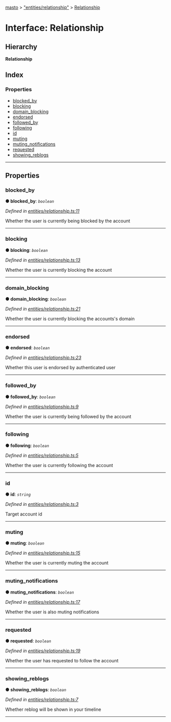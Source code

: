[masto](../README.md) > ["entities/relationship"](../modules/_entities_relationship_.md) > [Relationship](../interfaces/_entities_relationship_.relationship.md)

# Interface: Relationship

## Hierarchy

**Relationship**

## Index

### Properties

* [blocked_by](_entities_relationship_.relationship.md#blocked_by)
* [blocking](_entities_relationship_.relationship.md#blocking)
* [domain_blocking](_entities_relationship_.relationship.md#domain_blocking)
* [endorsed](_entities_relationship_.relationship.md#endorsed)
* [followed_by](_entities_relationship_.relationship.md#followed_by)
* [following](_entities_relationship_.relationship.md#following)
* [id](_entities_relationship_.relationship.md#id)
* [muting](_entities_relationship_.relationship.md#muting)
* [muting_notifications](_entities_relationship_.relationship.md#muting_notifications)
* [requested](_entities_relationship_.relationship.md#requested)
* [showing_reblogs](_entities_relationship_.relationship.md#showing_reblogs)

---

## Properties

<a id="blocked_by"></a>

###  blocked_by

**● blocked_by**: *`boolean`*

*Defined in [entities/relationship.ts:11](https://github.com/neet/masto.js/blob/84b2118/src/entities/relationship.ts#L11)*

Whether the user is currently being blocked by the account

___
<a id="blocking"></a>

###  blocking

**● blocking**: *`boolean`*

*Defined in [entities/relationship.ts:13](https://github.com/neet/masto.js/blob/84b2118/src/entities/relationship.ts#L13)*

Whether the user is currently blocking the account

___
<a id="domain_blocking"></a>

###  domain_blocking

**● domain_blocking**: *`boolean`*

*Defined in [entities/relationship.ts:21](https://github.com/neet/masto.js/blob/84b2118/src/entities/relationship.ts#L21)*

Whether the user is currently blocking the accounts's domain

___
<a id="endorsed"></a>

###  endorsed

**● endorsed**: *`boolean`*

*Defined in [entities/relationship.ts:23](https://github.com/neet/masto.js/blob/84b2118/src/entities/relationship.ts#L23)*

Whether this user is endorsed by authenticated user

___
<a id="followed_by"></a>

###  followed_by

**● followed_by**: *`boolean`*

*Defined in [entities/relationship.ts:9](https://github.com/neet/masto.js/blob/84b2118/src/entities/relationship.ts#L9)*

Whether the user is currently being followed by the account

___
<a id="following"></a>

###  following

**● following**: *`boolean`*

*Defined in [entities/relationship.ts:5](https://github.com/neet/masto.js/blob/84b2118/src/entities/relationship.ts#L5)*

Whether the user is currently following the account

___
<a id="id"></a>

###  id

**● id**: *`string`*

*Defined in [entities/relationship.ts:3](https://github.com/neet/masto.js/blob/84b2118/src/entities/relationship.ts#L3)*

Target account id

___
<a id="muting"></a>

###  muting

**● muting**: *`boolean`*

*Defined in [entities/relationship.ts:15](https://github.com/neet/masto.js/blob/84b2118/src/entities/relationship.ts#L15)*

Whether the user is currently muting the account

___
<a id="muting_notifications"></a>

###  muting_notifications

**● muting_notifications**: *`boolean`*

*Defined in [entities/relationship.ts:17](https://github.com/neet/masto.js/blob/84b2118/src/entities/relationship.ts#L17)*

Whether the user is also muting notifications

___
<a id="requested"></a>

###  requested

**● requested**: *`boolean`*

*Defined in [entities/relationship.ts:19](https://github.com/neet/masto.js/blob/84b2118/src/entities/relationship.ts#L19)*

Whether the user has requested to follow the account

___
<a id="showing_reblogs"></a>

###  showing_reblogs

**● showing_reblogs**: *`boolean`*

*Defined in [entities/relationship.ts:7](https://github.com/neet/masto.js/blob/84b2118/src/entities/relationship.ts#L7)*

Whether reblog will be shown in your timeline

___

